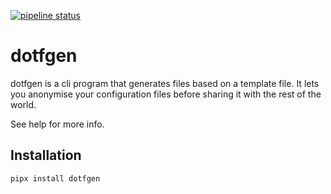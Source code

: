 [![pipeline status](https://gitlab.com/remytms/dotfgen/badges/dev/pipeline.svg)](https://gitlab.com/remytms/dotfgen/commits/dev)

dotfgen
=======

dotfgen is a cli program that generates files based on a template file.
It lets you anonymise your configuration files before sharing it with
the rest of the world.

See help for more info.


Installation
------------

```shell
pipx install dotfgen
```
